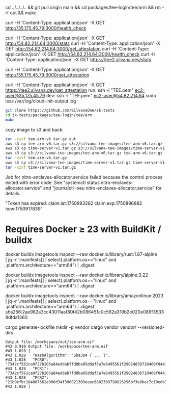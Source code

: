 cd ../../../.. && git pull origin main && cd packages/tee-login/tee/arm && rm -rf out && make

curl -H 'Content-Type: application/json' -X GET http://35.175.45.79:3000/health_check

curl -H 'Content-Type: application/json' -X GET http://54.82.214.64:3000/stats
curl -H 'Content-Type: application/json' -X GET http://54.82.214.64:3000/get_attestation
curl -H 'Content-Type: application/json' -X GET http://54.82.214.64:3000/health_check
curl -H 'Content-Type: application/json' -X GET https://tee2.silvana.dev/stats

curl -H 'Content-Type: application/json' -X GET http://35.175.45.79:3000/get_attestation

curl -H 'Content-Type: application/json' -X GET https://tee2.silvana.dev/get_attestation
run:
ssh -i "TEE.pem" ec2-user@35.175.45.79
dev:
ssh -i "TEE.pem" ec2-user@54.82.214.64
sudo less /var/log/cloud-init-output.log

```sh
git clone https://github.com/SilvanaOne/zk-tests
cd zk-tests/packages/tee-login/tee/arm
make
```

copy image to s3 and back:

```sh
tar -czvf tee-arm-v6.tar.gz out
aws s3 cp tee-arm-v6.tar.gz s3://silvana-tee-images/tee-arm-v6.tar.gz
aws s3 cp time-server-v1.tar.gz s3://silvana-tee-images/time-server-v1.tar.gz
aws s3 cp s3://silvana-tee-images/tee-arm-v6.tar.gz tee-arm-v6.tar.gz
tar -xzvf tee-arm-v6.tar.gz
aws s3 cp s3://silvana-tee-images/time-server-v1.tar.gz time-server-v1.tar.gz
tar -xzvf time-server-v1.tar.gz
```

Job for nitro-enclaves-allocator.service failed because the control process exited with error code.
See "systemctl status nitro-enclaves-allocator.service" and "journalctl -xeu nitro-enclaves-allocator.service" for details.

"Token has expired: claim.iat:1750893282 claim.exp:1750896882 now:1750917839"

# Requires Docker ≥ 23 with BuildKit / buildx

docker buildx imagetools inspect --raw docker.io/library/rust:1.87-alpine \
 | jq -r '.manifests[]
| select(.platform.os=="linux" and .platform.architecture=="arm64")
| .digest'

docker buildx imagetools inspect --raw docker.io/library/alpine:3.22 \
 | jq -r '.manifests[]
| select(.platform.os=="linux" and .platform.architecture=="arm64")
| .digest'

docker buildx imagetools inspect --raw docker.io/library/amazonlinux:2023 \
 | jq -r '.manifests[]
| select(.platform.os=="linux" and .platform.architecture=="arm64")
| .digest'
sha256:2ae982a3cc43011aaf80f42b086451c0c562a319b2e020e089f35338dfda1360

cargo generate-lockfile
mkdir -p vendor
cargo vendor vendor/ --versioned-dirs

```
Output file: /workspace/out/tee-arm.eif
#43 0.910 Output file: /workspace/tee-arm.eif
#43 1.028 {
#43 1.028   "HashAlgorithm": "Sha384 { ... }",
#43 1.028   "PCR0": "7342cf561ca9f27b205a84eddab7fd0ba05ddaf5a7e6495561f2902483b710409f044190dd64ad5efe489a9b1eb21ec4",
#43 1.028   "PCR1": "7342cf561ca9f27b205a84eddab7fd0ba05ddaf5a7e6495561f2902483b710409f044190dd64ad5efe489a9b1eb21ec4",
#43 1.028   "PCR2": "21b9efbc184807662e966d34f390821309eeac6802309798826296bf3e8bec7c10edb30948c90ba67310f7b964fc500a"
#43 1.028 }
```
